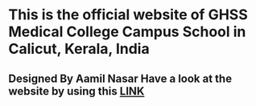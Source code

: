 <h1>This is the official website of GHSS Medical College Campus School in Calicut, Kerala, India</h1>
<h2>Designed By Aamil Nasar Have a look at the website by using this <a href="https://ghssmedicalcollegecampus.com">LINK</a></h2>
